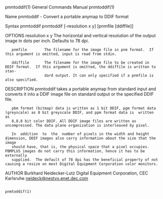 pnmtoddif(1)                                                  General Commands Manual                                                 pnmtoddif(1)

Name
       pnmtoddif - Convert a portable anymap to DDIF format

Syntax
       pnmtoddif pnmtoddif [-resolution x y] [pnmfile [ddiffile]]

OPTIONS
       resolution x y The horizontal and vertical resolution of the output image in dots per inch. Defaults to 78 dpi.

       pnmfile        The filename for the image file in pnm format.  If this argument is omitted, input is read from stdin.

       ddiffile       The filename for the image file to be created in DDIF format.  If this argument is omitted, the ddiffile is written to stan‐
                      dard output. It can only specified if a pnmfile is also specified.

DESCRIPTION
       pnmtoddif takes a portable anymap from standard input and converts it into a DDIF image file on standard output or the specified DDIF file.

       pbm format (bitmap) data is written as 1 bit DDIF, pgm format data (greyscale) as 8 bit greyscale DDIF, and ppm format data is  written  as
       8,8,8 bit color DDIF. All DDIF image files are written as uncompressed. The data plane organization is interleaved by pixel.

       In  addition  to  the  number of pixels in the width and height dimension, DDIF images also carry information about the size that the image
       should have, that is, the physical space that a pixel occupies. PBMPLUS images do not carry this information, hence it has to be externally
       supplied.  The default of 78 dpi has the beneficial property of not causing a resize on most Digital Equipment Corporation color monitors.

AUTHOR
       Burkhard Neidecker-Lutz
       Digital Equipment Corporation, CEC Karlsruhe
       neideck@nestvx.enet.dec.com

                                                                                                                                      pnmtoddif(1)
